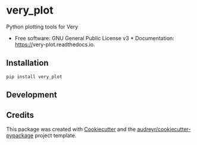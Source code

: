 # very_plot

Python plotting tools for Very

 * Free software: GNU General Public License v3 * Documentation: <https://>very-plot.readthedocs.io.


## Installation
`pip install very_plot`

## Development


## Credits

This package was created with
[Cookiecutter](https://github.com/audreyr/cookiecutter) and the
[audreyr/cookiecutter-pypackage](https://github.com/audreyr/cookiecutter-pypackage)
project template.
